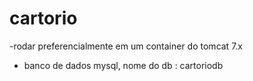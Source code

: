 # cartorio

-rodar preferencialmente em um container do tomcat 7.x
- banco de dados mysql, nome do db : cartoriodb
